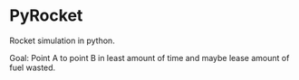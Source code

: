 # PyRocket

Rocket simulation in python.

Goal: Point A to point B in least amount of time and maybe lease amount of fuel wasted.
